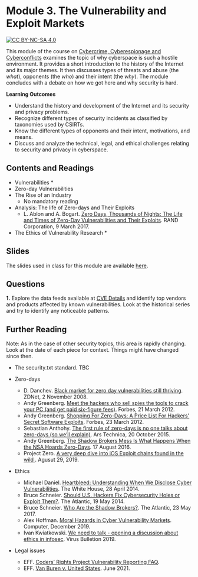 # Module 3. The Vulnerability and Exploit Markets

[![CC BY-NC-SA 4.0][cc-by-nc-sa-shield]][cc-by-nc-sa]

[cc-by-nc-sa]: http://creativecommons.org/licenses/by-nc-sa/4.0/
[cc-by-nc-sa-shield]: https://img.shields.io/badge/License-CC%20BY--NC--SA%204.0-lightgrey.svg


This module of the course on [Cybercrime, Cyberespionage and Cyberconflicts](https://github.com/0xjet/ccc) examines the topic of why cyberspace is such a hostile environment. It provides a short introduction to the history of the Internet and its major themes. It then discusses types of threats and abuse (the _what_), opponents (the _who_) and their intent (the _why_). The module concludes with a debate on how we got here and why security is hard.


**Learning Outcomes**
* Understand the history and development of the Internet and its security and privacy problems.
* Recognize different types of security incidents as classified by taxonomies used by CSIRTs.
* Know the different types of opponents and their intent, motivations, and means.
* Discuss and analyze the technical, legal, and ethical challenges relating to security and privacy in cyberspace.


## Contents and Readings

* Vulnerabilities
    *
* Zero-day Vulnerabilities
* The Rise of an Industry
    * No mandatory reading
* Analysis: The life of Zero-days and Their Exploits
    * L. Ablon and A. Bogart. [Zero Days, Thousands of Nights: The Life and Times of Zero-Day Vulnerabilities and Their Exploits](https://www.rand.org/pubs/research_reports/RR1751.html). RAND Corporation, 9 March 2017.
* The Ethics of Vulnerability Research
    * 

## Slides

The slides used in class for this module are available [here](https://docs.google.com/presentation/d/10g3HtQ1Si9Qb7orqk2mH0rxStX1GsAZCqyAfkqGEZXg/edit?usp=sharing).


## Questions

**1.**
Explore the data feeds available at [CVE Details](https://www.cvedetails.com/) and identify top vendors and products affected by known vulnerabilities. Look at the historical series and try to identify any noticeable patterns.


## Further Reading

Note: As in the case of other security topics, this area is rapidly changing. Look at the date of each piece for context. Things might have changed since then.

* The security.txt standard. TBC

* Zero-days
    * D. Danchev. [Black market for zero day vulnerabilities still thriving](https://www.zdnet.com/article/black-market-for-zero-day-vulnerabilities-still-thriving/). ZDNet, 2 November 2008.
    * Andy Greenberg. [Meet the hackers who sell spies the tools to crack your PC (and get paid six-figure fees)](https://www.forbes.com/sites/andygreenberg/2012/03/21/meet-the-hackers-who-sell-spies-the-tools-to-crack-your-pc-and-get-paid-six-figure-fees/?sh=3a8348aa1f74). Forbes, 21 March 2012.
    * Andy Greenberg. [Shopping For Zero-Days: A Price List For Hackers' Secret Software Exploits](https://www.forbes.com/sites/andygreenberg/2012/03/23/shopping-for-zero-days-an-price-list-for-hackers-secret-software-exploits/?sh=5b8d12522660). Forbes, 23 March 2012.
    * Sebastian Anthohy. [The first rule of zero-days is no one talks about zero-days (so we’ll explain)](https://arstechnica.com/information-technology/2015/10/the-rise-of-the-zero-day-market/). Ars Technica, 20 October 2015.
    * Andy Greenberg. [The Shadow Brokers Mess Is What Happens When the NSA Hoards Zero-Days](https://www.wired.com/2016/08/shadow-brokers-mess-happens-nsa-hoards-zero-days/). 17 August 2016.
    * Project Zero. [A very deep dive into iOS Exploit chains found in the wild ](https://googleprojectzero.blogspot.com/2019/08/a-very-deep-dive-into-ios-exploit.html). Agusut 29, 2019.
* Ethics
    * Michael Daniel. [Heartbleed: Understanding When We Disclose Cyber Vulnerabilities](https://obamawhitehouse.archives.gov/blog/2014/04/28/heartbleed-understanding-when-we-disclose-cyber-vulnerabilities). The White House, 28 April 2014.
    * Bruce Schneier. [Should U.S. Hackers Fix Cybersecurity Holes or Exploit Them?](https://www.theatlantic.com/technology/archive/2014/05/should-hackers-fix-cybersecurity-holes-or-exploit-them/371197/). The Atlantic, 19 May 2014.
    * Bruce Schneier. [Who Are the Shadow Brokers?](https://www.theatlantic.com/technology/archive/2017/05/shadow-brokers/527778/). The Atlantic, 23 May 2017.
    * Alex Hoffman. [Moral Hazards in Cyber Vulnerability Markets](https://ieeexplore.ieee.org/document/8909925). Computer, December 2019.
    * Ivan Kwiatkowski. [We need to talk - opening a discussion about ethics in infosec](https://www.virusbulletin.com/conference/vb2019/abstracts/we-need-talk-opening-discussion-about-ethics-infosec/). Virus Bulletion 2019.
* Legal issues
    * EFF. [Coders’ Rights Project Vulnerability Reporting FAQ](https://www.eff.org/issues/coders/vulnerability-reporting-faq).
    * EFF. [Van Buren v. United States](https://www.eff.org/cases/van-buren-v-united-states). June 2021.
